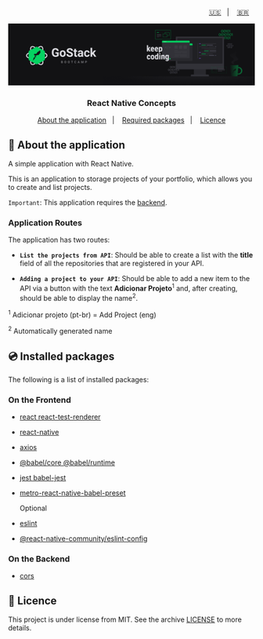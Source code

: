 <p align="right">
  <a href="README.en.md">🇺🇸</a>&nbsp;&nbsp;&nbsp;|&nbsp;&nbsp;&nbsp;
  <a href="README.md">🇧🇷</a>&nbsp;&nbsp;&nbsp;
</p>

<img alt="GoStack" src=./src/assets/header-bootcamp.png />

<h3 align="center">
  React Native Concepts
</h3>

<p align="center">
  <a href="#🚀-about-the-application">About the application</a>&nbsp;&nbsp;&nbsp;|&nbsp;&nbsp;&nbsp;
  <a href="#💿-required-packages">Required packages</a>&nbsp;&nbsp;&nbsp;|&nbsp;&nbsp;&nbsp;
  <a href="#📝-licence">Licence</a>
</p>

## 🚀 About the application

A simple application with React Native.

This is an application to storage projects of your portfolio, which allows you to create and list projects.

`Important`: This application requires the [backend](https://github.com/bruno-fialho/conceitos-back-end-nodejs).

### Application Routes

The application has two routes:

- **`List the projects from API`**: Should be able to create a list with the **title** field of all the repositories that are registered in your API.

- **`Adding a project to your API`**: Should be able to add a new item to the API via a button with the text **Adicionar Projeto**<sup>1</sup> and, after creating, should be able to display the name<sup>2</sup>.

<sup>1</sup> Adicionar projeto (pt-br) = Add Project (eng)

<sup>2</sup> Automatically generated name

## 💿 Installed packages

The following is a list of installed packages:

### On the Frontend

- [react react-test-renderer](https://reactjs.org/)
- [react-native](https://github.com/facebook/react-native#readme)
- [axios](https://github.com/axios/axios)
- [@babel/core @babel/runtime](https://babeljs.io/)
- [jest babel-jest](https://github.com/facebook/jest#readme)
- [metro-react-native-babel-preset](https://github.com/facebook/metro#readme)

  Optional
- [eslint](https://eslint.org/)
- [@react-native-community/eslint-config](https://github.com/facebook/react-native/tree/master/packages/eslint-config-react-native-community#readme)

### On the Backend

- [cors](https://www.npmjs.com/package/cors)

## 📝 Licence

This project is under license from MIT. See the archive [LICENSE](LICENSE) to more details.